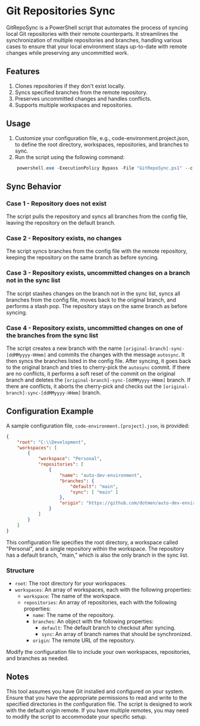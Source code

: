 # Git Repositories Sync

GitRepoSync is a PowerShell script that automates the process of syncing local Git repositories with their remote counterparts. It streamlines the synchronization of multiple repositories and branches, handling various cases to ensure that your local environment stays up-to-date with remote changes while preserving any uncommitted work.

## Features

1. Clones repositories if they don't exist locally.
2. Syncs specified branches from the remote repository.
3. Preserves uncommitted changes and handles conflicts.
4. Supports multiple workspaces and repositories.

## Usage

1. Customize your configuration file, e.g., code-environment.project.json, to define the root directory, workspaces, repositories, and branches to sync.
2. Run the script using the following command:

```powershell
    powershell.exe -ExecutionPolicy Bypass -File "GitRepoSync.ps1" --c "code-environment.project.json"
```

## Sync Behavior

### Case 1 - Repository does not exist

The script pulls the repository and syncs all branches from the config file, leaving the repository on the default branch.

### Case 2 - Repository exists, no changes

The script syncs branches from the config file with the remote repository, keeping the repository on the same branch as before syncing.

### Case 3 - Repository exists, uncommitted changes on a branch not in the sync list

The script stashes changes on the branch not in the sync list, syncs all branches from the config file, moves back to the original branch, and performs a stash pop. The repository stays on the same branch as before syncing.

### Case 4 - Repository exists, uncommitted changes on one of the branches from the sync list

The script creates a new branch with the name `[original-branch]-sync-[ddMMyyyy-HHmm]` and commits the changes with the message `autosync`. It then syncs the branches listed in the config file. After syncing, it goes back to the original branch and tries to cherry-pick the `autosync` commit. If there are no conflicts, it performs a soft reset of the commit on the original branch and deletes the `[original-branch]-sync-[ddMMyyyy-HHmm]` branch. If there are conflicts, it aborts the cherry-pick and checks out the `[original-branch]-sync-[ddMMyyyy-HHmm]` branch.

## Configuration Example

A sample configuration file, `code-environment.[project].json`, is provided:

```json
{
    "root": "C:\\Development",
    "workspaces": [
        {
            "workspace": "Personal",
            "repositories": [
                {
                    "name": "auto-dev-environment",
                    "branches": {
                        "default": "main",
                        "sync": [ "main" ]
                    },
                    "origin": "https://github.com/dotmen/auto-dev-environment.git"
                }
            ]
        }
    ]
}

```

This configuration file specifies the root directory, a workspace called "Personal", and a single repository within the workspace. The repository has a default branch, "main," which is also the only branch in the sync list.

### Structure

- `root`: The root directory for your workspaces.
- `workspaces`: An array of workspaces, each with the following properties:
  - `workspace`: The name of the workspace.
  - `repositories`: An array of repositories, each with the following properties:
    - `name`: The name of the repository.
    - `branches`: An object with the following properties:
      - `default`: The default branch to checkout after syncing.
      - `sync`: An array of branch names that should be synchronized.
    - `origin`: The remote URL of the repository.

Modify the configuration file to include your own workspaces, repositories, and branches as needed.

## Notes

This tool assumes you have Git installed and configured on your system.
Ensure that you have the appropriate permissions to read and write to the specified directories in the configuration file.
The script is designed to work with the default origin remote. If you have multiple remotes, you may need to modify the script to accommodate your specific setup.
